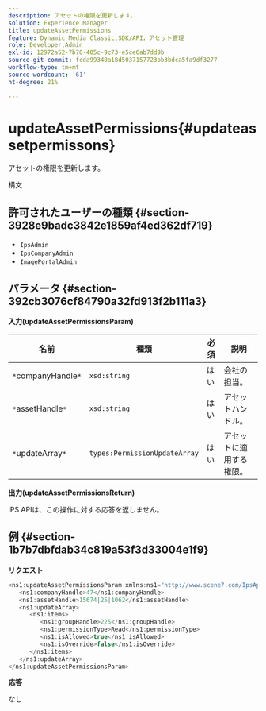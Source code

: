 ```yaml
---
description: アセットの権限を更新します。
solution: Experience Manager
title: updateAssetPermissions
feature: Dynamic Media Classic,SDK/API，アセット管理
role: Developer,Admin
exl-id: 12972a52-7b70-405c-9c73-e5ce6ab7dd9b
source-git-commit: fcda99340a18d5037157723bb3bdca5fa9df3277
workflow-type: tm+mt
source-wordcount: '61'
ht-degree: 21%

---
```


# updateAssetPermissions{#updateassetpermissons}

アセットの権限を更新します。

構文

## 許可されたユーザーの種類 {#section-3928e9badc3842e1859af4ed362df719}

* `IpsAdmin`
* `IpsCompanyAdmin`
* `ImagePortalAdmin`

## パラメータ {#section-392cb3076cf84790a32fd913f2b111a3}

**入力(updateAssetPermissionsParam)**

| 名前 | 種類 | 必須 | 説明 |
|---|---|---|---|
| `*`companyHandle`*` | `xsd:string` | はい | 会社の担当。 |
| `*`assetHandle`*` | `xsd:string` | はい | アセットハンドル。 |
| `*`updateArray`*` | `types:PermissionUpdateArray` | はい | アセットに適用する権限。 |

**出力(updateAssetPermissionsReturn)**

IPS APIは、この操作に対する応答を返しません。

## 例 {#section-1b7b7dbfdab34c819a53f3d33004e1f9}

**リクエスト**

```java
<ns1:updateAssetPermissionsParam xmlns:ns1="http://www.scene7.com/IpsApi/xsd">
   <ns1:companyHandle>47</ns1:companyHandle>
   <ns1:assetHandle>15674|25|1062</ns1:assetHandle>
   <ns1:updateArray>
      <ns1:items>
         <ns1:groupHandle>225</ns1:groupHandle>
         <ns1:permissionType>Read</ns1:permissionType>
         <ns1:isAllowed>true</ns1:isAllowed>
         <ns1:isOverride>false</ns1:isOverride>
      </ns1:items>
   </ns1:updateArray>
</ns1:updateAssetPermissionsParam>
```

**応答**

なし

